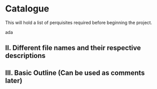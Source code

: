 # Catalogue

This will hold a list of perquisites required before beginning the project.

ada
## II. Different file names and their respective descriptions

## III. Basic Outline (Can be used as comments later)

